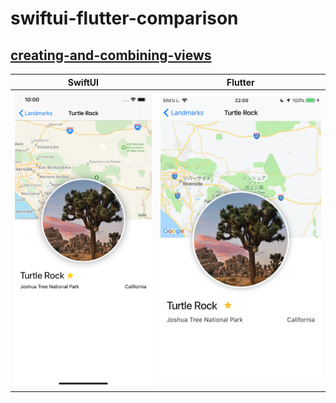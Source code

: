 # swiftui-flutter-comparison

## [creating-and-combining-views](https://developer.apple.com/tutorials/swiftui/creating-and-combining-views)

SwiftUI | Flutter
--- | ---
![](screenshots/SwiftUI.png) | ![](screenshots/Flutter.jpeg)
